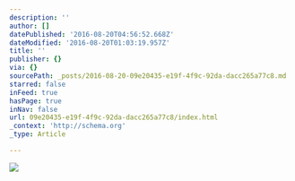 ```yaml
---
description: ''
author: []
datePublished: '2016-08-20T04:56:52.668Z'
dateModified: '2016-08-20T01:03:19.957Z'
title: ''
publisher: {}
via: {}
sourcePath: _posts/2016-08-20-09e20435-e19f-4f9c-92da-dacc265a77c8.md
starred: false
inFeed: true
hasPage: true
inNav: false
url: 09e20435-e19f-4f9c-92da-dacc265a77c8/index.html
_context: 'http://schema.org'
_type: Article

---
```

![](https://the-grid-user-content.s3-us-west-2.amazonaws.com/8fcde9c7-1139-4ac5-8784-d9693dad1ed7.png)